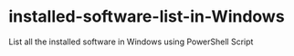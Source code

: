 # installed-software-list-in-Windows
List all the installed software in Windows using PowerShell Script
